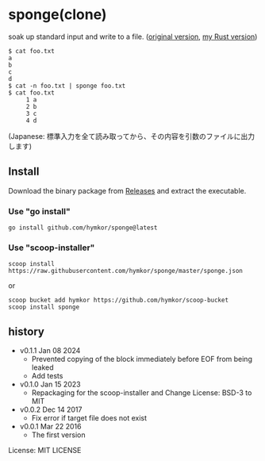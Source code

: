 sponge(clone)
=============

soak up standard input and write to a file.
([original version](https://joeyh.name/code/moreutils/),
 [my Rust version](https://github.com/hymkor/sponge-rs))

```
$ cat foo.txt
a
b
c
d
$ cat -n foo.txt | sponge foo.txt
$ cat foo.txt
     1 a
     2 b
     3 c
     4 d
```
(Japanese: 標準入力を全て読み取ってから、その内容を引数のファイルに出力します)

Install
-------

Download the binary package from [Releases](https://github.com/hymkor/sponge/releases) and extract the executable.

### Use "go install"

```
go install github.com/hymkor/sponge@latest
```

### Use "scoop-installer"

```
scoop install https://raw.githubusercontent.com/hymkor/sponge/master/sponge.json
```

or

```
scoop bucket add hymkor https://github.com/hymkor/scoop-bucket
scoop install sponge
```

history
-------

* v0.1.1 Jan 08 2024
    * Prevented copying of the block immediately before EOF from being leaked
    * Add tests
* v0.1.0 Jan 15 2023
    * Repackaging for the scoop-installer and Change License: BSD-3 to MIT
* v0.0.2 Dec 14 2017
    * Fix error if target file does not exist
* v0.0.1 Mar 22 2016
    * The first version

License: MIT LICENSE
